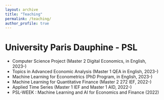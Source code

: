 ```yaml
---
layout: archive
title: "Teaching"
permalink: /teaching/
author_profile: true
---
```


University Paris Dauphine - PSL
=====

- Computer Science Project (Master 2 Digital Economics, in English, 2023-)
- Topics in Advanced Economic Analysis (Master 1 QEA in English, 2023-)
- Machine Learning for Econometrics (PhD Program, in English, 2023-)
- Machine Learning for Quantitative Finance (Master 2 272 IEF, 2022-)
- Applied Time Series (Master 1 IEF and Master 1 AID, 2022-)
- PSL-WEEK : Machine Learning and AI for Economics and Finance (2022)
